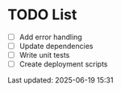 # TODO List

- [ ] Add error handling
- [ ] Update dependencies
- [ ] Write unit tests
- [ ] Create deployment scripts

Last updated: 2025-06-19 15:31

